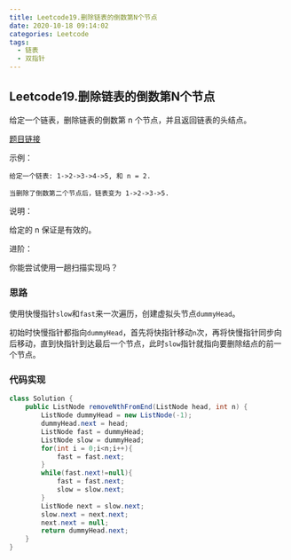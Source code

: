 ```yaml
---
title: Leetcode19.删除链表的倒数第N个节点
date: 2020-10-18 09:14:02
categories: Leetcode
tags:
  - 链表
  - 双指针
---
```


## Leetcode19.删除链表的倒数第N个节点

给定一个链表，删除链表的倒数第 n 个节点，并且返回链表的头结点。

[题目链接](https://leetcode-cn.com/problems/remove-nth-node-from-end-of-list)

<!--more-->

示例：

```
给定一个链表: 1->2->3->4->5, 和 n = 2.

当删除了倒数第二个节点后，链表变为 1->2->3->5.
```



说明：

给定的 n 保证是有效的。

进阶：

你能尝试使用一趟扫描实现吗？



### 思路

使用快慢指针`slow`和`fast`来一次遍历，创建虚拟头节点`dummyHead`。

初始时快慢指针都指向`dummyHead`，首先将快指针移动`n`次，再将快慢指针同步向后移动，直到快指针到达最后一个节点，此时`slow`指针就指向要删除结点的前一个节点。



### 代码实现

```java
class Solution {
    public ListNode removeNthFromEnd(ListNode head, int n) {
        ListNode dummyHead = new ListNode(-1);
        dummyHead.next = head;
        ListNode fast = dummyHead;
        ListNode slow = dummyHead;
        for(int i = 0;i<n;i++){
            fast = fast.next;
        }
        while(fast.next!=null){
            fast = fast.next;
            slow = slow.next;
        }
        ListNode next = slow.next;
        slow.next = next.next;
        next.next = null;
        return dummyHead.next;
    }
}
```



